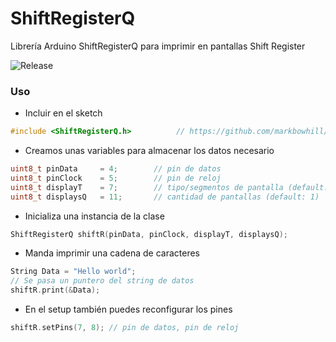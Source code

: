 # ShiftRegisterQ

Librería Arduino ShiftRegisterQ para imprimir en pantallas Shift Register

![Release](https://img.shields.io/github/v/release/markbowhill/ShiftRegisterQ)

### Uso
- Incluir en el sketch
```cpp
#include <ShiftRegisterQ.h>          // https://github.com/markbowhill/ShitfRegisterQ
```

- Creamos unas variables para almacenar los datos necesario
```cpp
uint8_t pinData     = 4;        // pin de datos
uint8_t pinClock    = 5;        // pin de reloj
uint8_t displayT    = 7;        // tipo/segmentos de pantalla (default: pantalla 7 segmentos)
uint8_t displaysQ   = 11;       // cantidad de pantallas (default: 1)
```

- Inicializa una instancia de la clase
```cpp
ShiftRegisterQ shiftR(pinData, pinClock, displayT, displaysQ);
```

- Manda imprimir una cadena de caracteres
```cpp
String Data = "Hello world";
// Se pasa un puntero del string de datos
shiftR.print(&Data); 
```

- En el setup también puedes reconfigurar los pines
```cpp
shiftR.setPins(7, 8); // pin de datos, pin de reloj
```